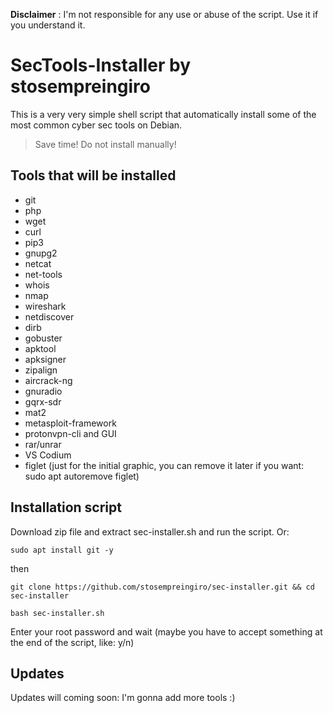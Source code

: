 
**Disclaimer** : I'm not responsible for any use or abuse of the script. Use it if you understand it.

# SecTools-Installer by stosempreingiro
This is a very very simple shell script that automatically install some of the most common cyber sec tools on Debian. 
> Save time! Do not install manually!

## Tools that will be installed
* git
* php
* wget
* curl
* pip3
* gnupg2
* netcat
* net-tools
* whois
* nmap
* wireshark
* netdiscover
* dirb
* gobuster
* apktool
* apksigner
* zipalign
* aircrack-ng
* gnuradio
* gqrx-sdr
* mat2
* metasploit-framework
* protonvpn-cli and GUI
* rar/unrar
* VS Codium
* figlet (just for the initial graphic, you can remove it later if you want: sudo apt autoremove figlet)

## Installation script
Download zip file and extract sec-installer.sh and run the script.
 Or:
```
sudo apt install git -y
```
then
```
git clone https://github.com/stosempreingiro/sec-installer.git && cd sec-installer
```
```
bash sec-installer.sh
```
Enter your root password and wait (maybe you have to accept something at the end of the script, like: y/n)

## Updates
Updates will coming soon: I'm gonna add more tools :)
